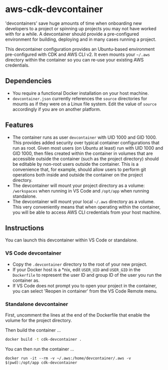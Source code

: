 # aws-cdk-devcontainer

'devcontainers' save huge amounts of time when onboarding new developers to a project or spinning up projects you may not have worked with for a while. A devcontainer should provide a pre-configured environment for building, deploying and in many cases running a project.

This devcontainer configuration provides an Ubuntu-based environment pre-configured with CDK and AWS CLI v2. It even mounts your `~/.aws` directory within the container so you can re-use your existing AWS credentials.

## Dependencies

* You require a functional Docker installation on your host machine. 
* `devcontainer.json` currently references the `source` directories for mounts as if they were on a Linux file system. Edit the value of `source` accordingly if you are on another platform.

## Features

* The container runs as user `devcontainer` with UID 1000 and GID 1000. This provides added security over typical container configurations that run as root. Given most users (on Ubuntu at least) run with UID 1000 and GID 1000, then files created within the container in volumes that are accessible outside the container (such as the project directory) should be editable by non-root users outside the container. This is a convenience that, for example, should allow users to perform git operations both inside and outside the container on the project directory.
* The devcontainer will mount your project directory as a volume: `/workspaces` when running in VS Code and `/opt/app` when running standalone. 
* The devcontainer will mount your local `~/.aws` directory as a volume. This very conveniently means that when operating within the container, you will be able to access AWS CLI credentials from your host machine.

## Instructions 

You can launch this devcontainer within VS Code or standalone.

### VS Code devcontainer

* Copy the `.devcontainer` directory to the root of your new project. 
* If your Docker host is a *nix, edit `USER_UID` and `USER_GID` in the `Dockerfile` to represent the user ID and group ID of the user you run the container as.
* If VS Code does not prompt you to open your project in the container, you can select 'Reopen in container' from the VS Code Remote menu.

### Standalone devcontainer

First, uncomment the lines at the end of the Dockerfile that enable the volume for the project directory.

Then build the container ...

```bash
docker build -t cdk-devcontainer .
```

You can then run the container ...

```
docker run -it --rm -v ~/.aws:/home/devcontainer/.aws -v $(pwd):/opt/app cdk-devcontainer
```